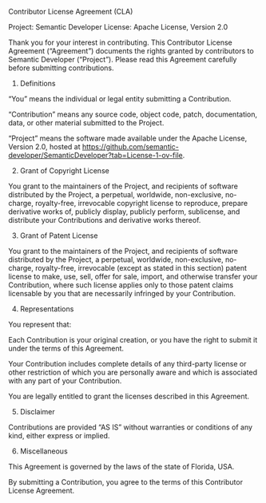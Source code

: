 Contributor License Agreement (CLA)

Project: Semantic Developer
License: Apache License, Version 2.0

Thank you for your interest in contributing. This Contributor License Agreement (“Agreement”) documents the rights granted by contributors to Semantic Developer (“Project”). Please read this Agreement carefully before submitting contributions.

1. Definitions

“You” means the individual or legal entity submitting a Contribution.

“Contribution” means any source code, object code, patch, documentation, data, or other material submitted to the Project.

“Project” means the software made available under the Apache License, Version 2.0, hosted at https://github.com/semantic-developer/SemanticDeveloper?tab=License-1-ov-file.

2. Grant of Copyright License

You grant to the maintainers of the Project, and recipients of software distributed by the Project, a perpetual, worldwide, non-exclusive, no-charge, royalty-free, irrevocable copyright license to reproduce, prepare derivative works of, publicly display, publicly perform, sublicense, and distribute your Contributions and derivative works thereof.

3. Grant of Patent License

You grant to the maintainers of the Project, and recipients of software distributed by the Project, a perpetual, worldwide, non-exclusive, no-charge, royalty-free, irrevocable (except as stated in this section) patent license to make, use, sell, offer for sale, import, and otherwise transfer your Contribution, where such license applies only to those patent claims licensable by you that are necessarily infringed by your Contribution.

4. Representations

You represent that:

Each Contribution is your original creation, or you have the right to submit it under the terms of this Agreement.

Your Contribution includes complete details of any third-party license or other restriction of which you are personally aware and which is associated with any part of your Contribution.

You are legally entitled to grant the licenses described in this Agreement.

5. Disclaimer

Contributions are provided “AS IS” without warranties or conditions of any kind, either express or implied.

6. Miscellaneous

This Agreement is governed by the laws of the state of Florida, USA.

By submitting a Contribution, you agree to the terms of this Contributor License Agreement.